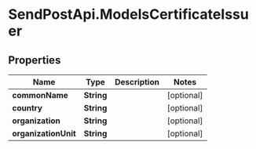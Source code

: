# SendPostApi.ModelsCertificateIssuer

## Properties

Name | Type | Description | Notes
------------ | ------------- | ------------- | -------------
**commonName** | **String** |  | [optional] 
**country** | **String** |  | [optional] 
**organization** | **String** |  | [optional] 
**organizationUnit** | **String** |  | [optional] 


